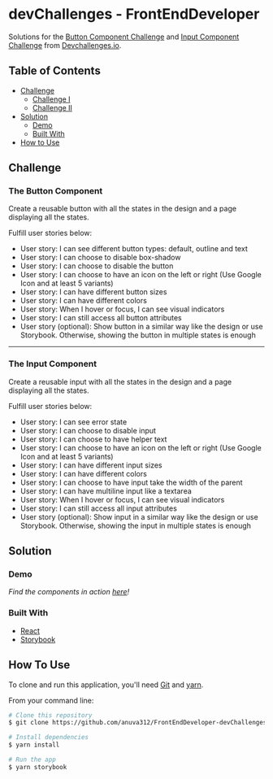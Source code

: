 # devChallenges - FrontEndDeveloper

Solutions for the [Button Component Challenge](https://devchallenges.io/challenges/ohgVTyJCbm5OZyTB2gNY) and [Input Component Challenge](https://devchallenges.io/challenges/TSqutYM4c5WtluM7QzGp) from [Devchallenges.io](https://devchallenges.io).

<!-- TABLE OF CONTENTS -->

## Table of Contents

- [Challenge](#challenge)
  - [Challenge I](#the-button-component)
  - [Challenge II](#the-input-component)
- [Solution](#solution)
  - [Demo](#demo)
  - [Built With](#built-with)
- [How to Use](#how-to-use)

<!-- Challenge -->

## Challenge

### The Button Component

Create a reusable button with all the states in the design and a page displaying all the states.

Fulfill user stories below:

- User story: I can see different button types: default, outline and text
- User story: I can choose to disable box-shadow
- User story: I can choose to disable the button
- User story: I can choose to have an icon on the left or right (Use Google Icon and at least 5 variants)
- User story: I can have different button sizes
- User story: I can have different colors
- User story: When I hover or focus, I can see visual indicators
- User story: I can still access all button attributes
- User story (optional): Show button in a similar way like the design or use Storybook. Otherwise, showing the button in multiple states is enough

---

### The Input Component

Create a reusable input with all the states in the design and a page displaying all the states.

Fulfill user stories below:

- User story: I can see error state
- User story: I can choose to disable input
- User story: I can choose to have helper text
- User story: I can choose to have an icon on the left or right (Use Google Icon and at least 5 variants)
- User story: I can have different input sizes
- User story: I can have different colors
- User story: I can choose to have input take the width of the parent
- User story: I can have multiline input like a textarea
- User story: When I hover or focus, I can see visual indicators
- User story: I can still access all input attributes
- User story (optional): Show input in a similar way like the design or use Storybook. Otherwise, showing the input in multiple states is enough

<!-- Solution -->

## Solution

### Demo

_Find the components in action [here](https://615552d24d764a003a4c2874-gujboixrnt.chromatic.com/?path=/story/devchallenges--page)!_

### Built With

- [React](https://reactjs.org/)
- [Storybook](https://storybook.js.org/)

## How To Use

To clone and run this application, you'll need [Git](https://git-scm.com) and [yarn](https://yarnpkg.com/).

From your command line:

```bash
# Clone this repository
$ git clone https://github.com/anuva312/FrontEndDeveloper-devChallenges

# Install dependencies
$ yarn install

# Run the app
$ yarn storybook
```
